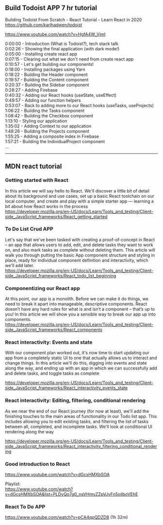 
## Build Todoist APP 7 hr tutorial
Building Todoist From Scratch - React Tutorial - Learn React in 2020  
https://github.com/karlhadwen/todoist  

https://www.youtube.com/watch?v=HgfA4W_VjmI

0:00:00 - Introduction (What is Todoist?), tech stack talk  
0:02:26 - Showing the final application (with dark mode!)  
0:05:00 - Installing create react app  
0:07:15 - Clearing out what we don't need from create react app  
0:10:57 - Let's get building our components!  
0:18:00 - Installing packages using Yarn  
0:18:22 - Building the Header component  
0:19:57 - Building the Content component  
0:20:37 - Building the Sidebar component  
0:28:27 - Adding Firebase  
0:40:32 - Adding our React hooks (useState, useEffect)  
0:49:57 - Adding our function helpers  
0:53:07 - Back to adding more to our React hooks (useTasks, useProjects)  
1:06:22 - Building the Tasks component  
1:08:42 - Building the Checkbox component  
1:13:10 - Styling our application  
1:35:02 - Adding Context to our application  
1:48:26 - Building the Projects component  
1:55:25 - Adding a composite index in Firebase  
1:57:21 - Building the IndividualProject component  
...   


---
## MDN react tutorial

### Getting started with React
In this article we will say hello to React. We'll discover a little bit of detail about its background and use cases, set up a basic React toolchain on our local computer, and create and play with a simple starter app — learning a bit about how React works in the process  
https://developer.mozilla.org/en-US/docs/Learn/Tools_and_testing/Client-side_JavaScript_frameworks/React_getting_started

### To Do List Crud APP
Let's say that we’ve been tasked with creating a proof-of-concept in React – an app that allows users to add, edit, and delete tasks they want to work on, and also mark tasks as complete without deleting them. This article will walk you through putting the basic App component structure and styling in place, ready for individual component definition and interactivity, which we'll add later.  
https://developer.mozilla.org/en-US/docs/Learn/Tools_and_testing/Client-side_JavaScript_frameworks/React_todo_list_beginning

### Componentizing our React app
At this point, our app is a monolith. Before we can make it do things, we need to break it apart into manageable, descriptive components. React doesn’t have any hard rules for what is and isn’t a component – that’s up to you! In this article we will show you a sensible way to break our app up into components.    
https://developer.mozilla.org/en-US/docs/Learn/Tools_and_testing/Client-side_JavaScript_frameworks/React_components  

### React interactivity: Events and state
With our component plan worked out, it's now time to start updating our app from a completely static UI to one that actually allows us to interact and change things. In this article we'll do this, digging into events and state along the way, and ending up with an app in which we can successfully add and delete tasks, and toggle tasks as complete  

https://developer.mozilla.org/en-US/docs/Learn/Tools_and_testing/Client-side_JavaScript_frameworks/React_interactivity_events_state

### React interactivity: Editing, filtering, conditional rendering
As we near the end of our React journey (for now at least), we'll add the finishing touches to the main areas of functionality in our Todo list app. This includes allowing you to edit existing tasks, and filtering the list of tasks between all, completed, and incomplete tasks. We'll look at conditional UI rendering along the way  

https://developer.mozilla.org/en-US/docs/Learn/Tools_and_testing/Client-side_JavaScript_frameworks/React_interactivity_filtering_conditional_rendering



### Good introduction to React
https://www.youtube.com/watch?v=dGcsHMXbSOA  

Playlist:  
https://www.youtube.com/watch?v=dGcsHMXbSOA&list=PLDyQo7g0_nsVHmyZZpVJyFn5ojlboVEhE 

### React To Do APP
https://www.youtube.com/watch?v=pCA4qpQDZD8 (1h 32m)

